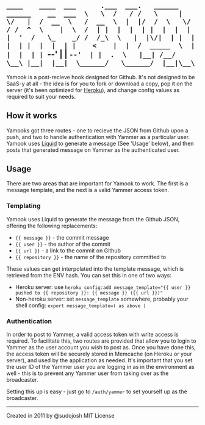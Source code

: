 `
	____    ____  ___      .___  ___.   ______     ______    __  ___ 
	\   \  /   / /   \     |   \/   |  /  __  \   /  __  \  |  |/  / 
	 \   \/   / /  ^  \    |  \  /  | |  |  |  | |  |  |  | |  '  /  
	  \_    _/ /  /_\  \   |  |\/|  | |  |  |  | |  |  |  | |    <   
	    |  |  /  _____  \  |  |  |  | |  `--'  | |  `--'  | |  .  \  
	    |__| /__/     \__\ |__|  |__|  \______/   \______/  |__|\__\ 
`
---

Yamook is a post-recieve hook designed for Github. It's not designed to be SaaS-y at all - the idea is for you to fork or download a copy, pop it on the server (it's been optimized for [Heroku](http://heroku.com)), and change config values as required to suit your needs.

## How it works ##

Yamooks got three routes - one to recieve the JSON from Github upon a push, and two to handle authentication with Yammer as a particular user. Yamook uses [Liquid](https://github.com/Shopify/liquid) to generate a message (See 'Usage' below), and then posts that generated message on Yammer as the authenticated user.

## Usage ##

There are two areas that are important for Yamook to work. The first is a message template, and the next is a valid Yammer access token. 

### Templating ###

Yamook uses Liquid to generate the message from the Github JSON, offering the following replacements:
* `{{ message }}` - the commit message
* `{{ user }}` - the author of the commit
* `{{ url }}` - a link to the commit on Github
* `{{ repository }}` - the name of the repository committed to

These values can get interpolated into the template message, which is retrieved from the ENV hash. You can set this in one of two ways:
* Heroku server: use `heroku config:add message_template="{{ user }} pushed to {{ repository }}: {{ message }} ({{ url }})"`
* Non-heroku server: set `message_template` somewhere, probably your shell config: `export message_template=( as above )`

### Authentication ###

In order to post to Yammer, a valid access token with write access is required. To facilitate this, two routes are provided that allow you to login to Yammer as the user account you wish to post as. Once you have done this, the access token will be securely stored in Memcache (on Heroku or your server), and used by the application as needed. It's important that you set the user ID of the Yammer user you are logging in as in the environment as well - this is to prevent any Yammer user from taking over as the broadcaster.

Setting this up is easy - just go to `/auth/yammer` to set yourself up as the broadcaster.


---

Created in 2011 by @sudojosh
MIT License
